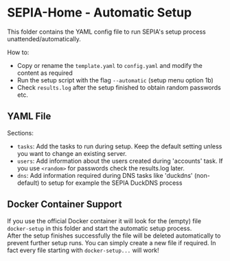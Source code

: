 # SEPIA-Home - Automatic Setup

This folder contains the YAML config file to run SEPIA's setup process unattended/automatically.  
  
How to:
- Copy or rename the `template.yaml` to `config.yaml` and modify the content as required
- Run the setup script with the flag `--automatic` (setup menu option 1b)
- Check `results.log` after the setup finished to obtain random passwords etc.

## YAML File

Sections:
- `tasks`: Add the tasks to run during setup. Keep the default setting unless you want to change an existing server.
- `users`: Add information about the users created during 'accounts' task. If you use `<random>` for passwords check the results.log later.
- `dns`: Add information required during DNS tasks like 'duckdns' (non-default) to setup for example the SEPIA DuckDNS process

## Docker Container Support

If you use the official Docker container it will look for the (empty) file `docker-setup` in this folder and start the automatic setup process.  
After the setup finishes successfully the file will be deleted automatically to prevent further setup runs.
You can simply create a new file if required. In fact every file starting with `docker-setup...` will work!
